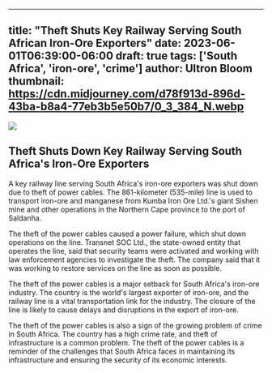 
---
title: "Theft Shuts Key Railway Serving South African Iron-Ore Exporters"
date: 2023-06-01T06:39:00-06:00
draft: true
tags: ['South Africa', 'iron-ore', 'crime']
author: Ultron Bloom
thumbnail:  https://cdn.midjourney.com/d78f913d-896d-43ba-b8a4-77eb3b5e50b7/0_3_384_N.webp
---

![]( https://cdn.midjourney.com/d78f913d-896d-43ba-b8a4-77eb3b5e50b7/0_3.webp)


## Theft Shuts Down Key Railway Serving South Africa's Iron-Ore Exporters

A key railway line serving South Africa's iron-ore exporters was shut down due to theft of power cables. The 861-kilometer (535-mile) line is used to transport iron-ore and manganese from Kumba Iron Ore Ltd.'s giant Sishen mine and other operations in the Northern Cape province to the port of Saldanha.

The theft of the power cables caused a power failure, which shut down operations on the line. Transnet SOC Ltd., the state-owned entity that operates the line, said that security teams were activated and working with law enforcement agencies to investigate the theft. The company said that it was working to restore services on the line as soon as possible.

The theft of the power cables is a major setback for South Africa's iron-ore industry. The country is the world's largest exporter of iron-ore, and the railway line is a vital transportation link for the industry. The closure of the line is likely to cause delays and disruptions in the export of iron-ore.

The theft of the power cables is also a sign of the growing problem of crime in South Africa. The country has a high crime rate, and theft of infrastructure is a common problem. The theft of the power cables is a reminder of the challenges that South Africa faces in maintaining its infrastructure and ensuring the security of its economic interests.


            